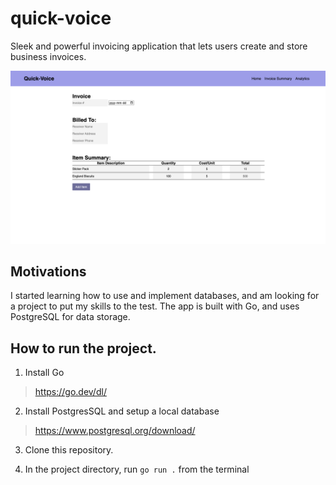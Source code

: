 # quick-voice
Sleek and powerful invoicing application that lets users create and store business invoices. 

![Alt text](image.png)

## Motivations
I started learning how to use and implement databases, and am looking for a project to put my skills to the test. The app is built with Go, and uses PostgreSQL for data storage.


## How to run the project.
1. Install Go
> https://go.dev/dl/

2. Install PostgresSQL and setup a local database
> https://www.postgresql.org/download/

3. Clone this repository.

4. In the project directory, run `go run .` from the terminal

